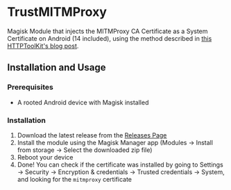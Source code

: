 # TrustMITMProxy
Magisk Module that injects the MITMProxy CA Certificate as a System Certificate on Android (14 included), using the method described in [this HTTPToolKit's blog post](https://httptoolkit.com/blog/android-14-install-system-ca-certificate/#option-1-bind-mounting-through-ns-enter).

## Installation and Usage
### Prerequisites
- A rooted Android device with Magisk installed

### Installation
1. Download the latest release from the [Releases Page]()
2. Install the module using the Magisk Manager app (Modules -> Install from storage -> Select the downloaded zip file)
3. Reboot your device
4. Done! You can check if the certificate was installed by going to Settings -> Security -> Encryption & credentials -> Trusted credentials -> System, and looking for the `mitmproxy` certificate